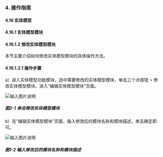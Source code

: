 ### 4. 操作指南

#### 4.16 实体模型

#### 4.16.1 实体模型模块

#### 4.16.1.2 修改实体模型模块

本节主要介绍如何修改实体模型模块的具体操作方法。

#### 4.16.1.2.1 操作步骤

a）进入实体模型功能模块，选中需要修改的实体模型模块，单击三个点按钮 > 修改实体模型模块，进入“编辑实体模型模块”页面。

![输入图片说明](../../../../../images/SoFlu%EF%BC%88%E5%90%8E%E7%AB%AF%EF%BC%89%E5%BC%80%E5%8F%91%E5%B9%B3%E5%8F%B0/1.%20%E6%9C%80%E6%96%B0%E7%89%88%E6%9C%AC%20-%20%E6%9B%B4%E6%96%B0%E6%97%A5%E6%9C%9F%20-%202022.10.08/4.%20%E6%93%8D%E4%BD%9C%E6%8C%87%E5%8D%97/16.%20%E5%AE%9E%E4%BD%93%E6%A8%A1%E5%9E%8B/1.%20%E5%AE%9E%E4%BD%93%E6%A8%A1%E5%9E%8B%E6%A8%A1%E5%9D%97/2-1.png)

##### 图2-1 单击修改实体模型模块

b）在“编辑实体模型模块”页面，输入修改后的模块名称和模块描述，单击确定即可。

![输入图片说明](../../../../../images/SoFlu%EF%BC%88%E5%90%8E%E7%AB%AF%EF%BC%89%E5%BC%80%E5%8F%91%E5%B9%B3%E5%8F%B0/1.%20%E6%9C%80%E6%96%B0%E7%89%88%E6%9C%AC%20-%20%E6%9B%B4%E6%96%B0%E6%97%A5%E6%9C%9F%20-%202022.10.08/4.%20%E6%93%8D%E4%BD%9C%E6%8C%87%E5%8D%97/16.%20%E5%AE%9E%E4%BD%93%E6%A8%A1%E5%9E%8B/1.%20%E5%AE%9E%E4%BD%93%E6%A8%A1%E5%9E%8B%E6%A8%A1%E5%9D%97/2-2.png)

##### 图1-2 输入修改后的模块名称和模块描述
